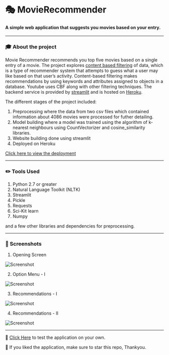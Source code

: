 # :performing_arts:  MovieRecommender
#### A simple web application that suggests you movies based on your entry.
---
### :mortar_board:  About the project

Movie Recommender recommends you top five movies based on a single entry of a movie. The project explores [content based filtering](https://www.educative.io/edpresso/what-is-content-based-filtering) 
of data, which is a type of recommender system that attempts to guess what a user may like based on that user’s activity. Content-based filtering makes 
recommendations by using keywords and attributes assigned to objects in a database. Youtube uses CBF along with other filtering techniques. 
The backend service is provided by [streamlit](https://docs.streamlit.io/) and is hosted on [Heroku](https://www.heroku.com/what).

The different stages of the project included:
  1) Preprocessing where the data from two csv files which contained information about 4086 movies were processed for futher detailing.
  2) Model building where a model was trained using the algorithm of k-nearest neighbours using CountVectorizer and cosine_similarity libraries.
  3) Website building done using streamlit
  4) Deployed on Heroku

[Click here to view the deployment](https://movie-recommender-system-liza.herokuapp.com/)

---
### :pencil2: Tools Used

1) Python 2.7 or greater
2) Natural Language Toolkit (NLTK)
3) Streamlit
4) Pickle
5) Requests
6) Sci-Kit learn
7) Numpy

and a few other libraries and dependencies for preprocessing.

---
### :circus_tent: Screenshots
1) Opening Screen

![Screenshot](https://i.postimg.cc/9Qb727xt/Screenshot-2021-12-11-at-9-33-57-PM.png)

2) Option Menu - I

![Screenshot](https://i.postimg.cc/GtP5hKTm/Screenshot-2021-12-11-at-9-33-45-PM.png)

3) Recommendations - I

![Screenshot](https://i.postimg.cc/xC5mfbTS/Screenshot-2021-12-11-at-9-34-05-PM.png)

4) Recommendations - II

![Screenshot](https://i.postimg.cc/8crTyqYn/Screenshot-2021-12-11-at-9-33-23-PM.png)


---

:round_pushpin: [Click Here](https://movie-recommender-system-liza.herokuapp.com/) to test the application on your own.

:star2: If you liked the application, make sure to star this repo, Thankyou.



